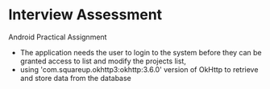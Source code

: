 # Interview Assessment
Android Practical Assignment

- The application needs the user to login to the system before they can be granted access to list and modify the projects list, 
- using 'com.squareup.okhttp3:okhttp:3.6.0' version of OkHttp to retrieve and store data from the database 


